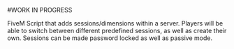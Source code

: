 #WORK IN PROGRESS

FiveM Script that adds sessions/dimensions within a server.
Players will be able to switch between different predefined sessions, as well as create their own. Sessions can be made password locked as well as passive mode.
